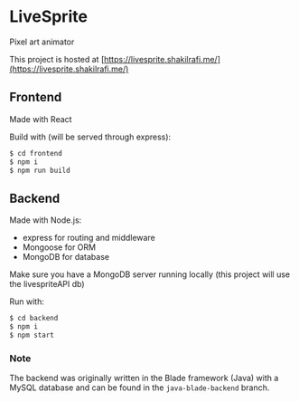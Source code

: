# LiveSprite
Pixel art animator 

This project is hosted at [https://livesprite.shakilrafi.me/](https://livesprite.shakilrafi.me/)

## Frontend

Made with React

Build with (will be served through express):
```bash
$ cd frontend
$ npm i
$ npm run build
```

## Backend

Made with Node.js:
- express for routing and middleware
- Mongoose for ORM
- MongoDB for database

Make sure you have a MongoDB server running locally (this project will use the livespriteAPI db)

Run with:
```bash
$ cd backend
$ npm i
$ npm start
```

### Note

The backend was originally written in the Blade framework (Java) with a MySQL database and can be found in the `java-blade-backend` branch.
